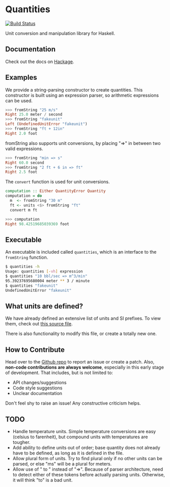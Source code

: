# Quantities

[![Build Status](https://travis-ci.org/jdreaver/quantities.svg?branch=master)](https://travis-ci.org/jdreaver/quantities)

Unit conversion and manipulation library for Haskell.

## Documentation

Check out the docs on [Hackage](http://hackage.haskell.org/package/quantities).

## Examples

We provide a string-parsing constructor to create quantities. This
constructor is built using an expression parser, so arithmetic
expressions can be used.

```haskell
>>> fromString "25 m/s"
Right 25.0 meter / second
>>> fromString "fakeunit"
Left (UndefinedUnitError "fakeunit")
>>> fromString "ft + 12in"
Right 2.0 foot
```

fromString also supports unit conversions, by placing "=>" in between
two valid expressions.

```haskell
>>> fromString "min => s"
Right 60.0 second
>>> fromString "2 ft + 6 in => ft"
Right 2.5 foot
```

The `convert` function is used for unit conversions.

```haskell
computation :: Either QuantityError Quantity
computation = do
  m  <- fromString "30 m"
  ft <- units <$> fromString "ft"
  convert m ft
```

```haskell
>>> computation
Right 98.42519685039369 foot
```

## Executable

An executable is included called `quantities`, which is an interface to the
`fromString` function.

```bash
$ quantities -h
Usage: quantities [-vh] expression
$ quantities "10 bbl/sec => m^3/min"
95.39237695680004 meter ** 3 / minute
$ quantities "fakeunit"
UndefinedUnitError "fakeunit"
```

## What units are defined?

We have already defined an extensive list of units and SI prefixes. To
view them, check out
[this source file](https://github.com/jdreaver/quantities/blob/master/library/Data/Quantities/DefaultUnits.hs).

There is also functionality to modify this file, or create a totally new one.

## How to Contribute

Head over to the [Github repo](https://github.com/jdreaver/quantities)
to report an issue or create a patch. Also, **non-code contributions
are always welcome**, especially in this early stage of development.
That includes, but is not limited to:

* API changes/suggestions
* Code style suggestions
* Unclear documentation

Don't feel shy to raise an issue! Any constructive criticism helps.


## TODO

* Handle temperature units. Simple temperature conversions are easy
  (celsius to farenheit), but compound units with temperatures are
  tougher.
* Add ability to define units out of order; base quantity does not
  already have to be defined, as long as it is defined in the file.
* Allow plural form of units. Try to find plural only if no other units can be
  parsed, or else "ms" will be a plural for meters.
* Allow use of " to " instead of "=>". Because of parser architecture, need to
  detect either of these tokens before actually parsing units. Otherwise, it
  will think "to" is a bad unit.
